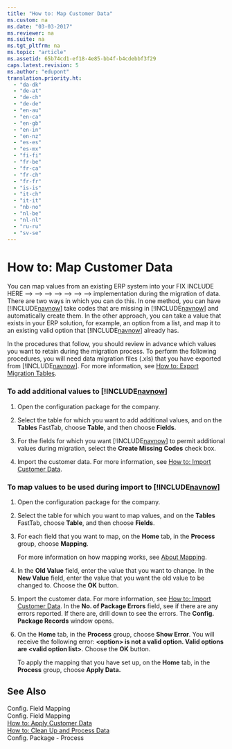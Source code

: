 ```yaml
---
title: "How to: Map Customer Data"
ms.custom: na
ms.date: "03-03-2017"
ms.reviewer: na
ms.suite: na
ms.tgt_pltfrm: na
ms.topic: "article"
ms.assetid: 65b74cd1-ef18-4e85-bb4f-b4cdebbf3f29
caps.latest.revision: 5
ms.author: "edupont"
translation.priority.ht: 
  - "da-dk"
  - "de-at"
  - "de-ch"
  - "de-de"
  - "en-au"
  - "en-ca"
  - "en-gb"
  - "en-in"
  - "en-nz"
  - "es-es"
  - "es-mx"
  - "fi-fi"
  - "fr-be"
  - "fr-ca"
  - "fr-ch"
  - "fr-fr"
  - "is-is"
  - "it-ch"
  - "it-it"
  - "nb-no"
  - "nl-be"
  - "nl-nl"
  - "ru-ru"
  - "sv-se"
---
```

# How to: Map Customer Data
You can map values from an existing ERP system into your FIX INCLUDE HERE<!--FIX INCLUDE HERE<!--FIX INCLUDE HERE<!--FIX INCLUDE HERE<!--FIX INCLUDE HERE<!--FIX INCLUDE HERE<!--FIX INCLUDE HERE<!--FIX INCLUDE HERE<!--[!INCLUDE[navnow](../ApplicationDesign/includes/navnow_md.md)] --> --> --> --> --> --> --> --> implementation during the migration of data. There are two ways in which you can do this. In one method, you can have [!INCLUDE[navnow](../ApplicationDesign/includes/navnow_md.md)] take codes that are missing in [!INCLUDE[navnow](../ApplicationDesign/includes/navnow_md.md)] and automatically create them. In the other approach, you can take a value that exists in your ERP solution, for example, an option from a list, and map it to an existing valid option that [!INCLUDE[navnow](../ApplicationDesign/includes/navnow_md.md)] already has.  
  
 In the procedures that follow, you should review in advance which values you want to retain during the migration process. To perform the following procedures, you will need data migration files \(.xls\) that you have exported from [!INCLUDE[navnow](../ApplicationDesign/includes/navnow_md.md)]. For more information, see [How to: Export Migration Tables](../SetupAndAdministration/how-to-export-migration-tables.md).  
  
### To add additional values to [!INCLUDE[navnow](../ApplicationDesign/includes/navnow_md.md)]  
  
1.  Open the configuration package for the company.  
  
2.  Select the table for which you want to add additional values, and on the **Tables** FastTab, choose **Table**, and then choose **Fields**.  
  
3.  For the fields for which you want [!INCLUDE[navnow](../ApplicationDesign/includes/navnow_md.md)] to permit additional values during migration, select the **Create Missing Codes** check box.  
  
4.  Import the customer data. For more information, see [How to: Import Customer Data](../SetupAndAdministration/how-to-import-customer-data.md).  
  
### To map values to be used during import to [!INCLUDE[navnow](../ApplicationDesign/includes/navnow_md.md)]  
  
1.  Open the configuration package for the company.  
  
2.  Select the table for which you want to map values, and on the **Tables** FastTab, choose **Table**, and then choose **Fields**.  
  
3.  For each field that you want to map, on the **Home** tab, in the **Process** group, choose **Mapping**.  
  
     For more information on how mapping works, see [About Mapping](../SetupAndAdministration/about-mapping.md).  
  
4.  In the **Old Value** field, enter the value that you want to change. In the **New Value** field, enter the value that you want the old value to be changed to. Choose the **OK** button.  
  
5.  Import the customer data. For more information, see [How to: Import Customer Data](../SetupAndAdministration/how-to-import-customer-data.md). In the **No. of Package Errors** field, see if there are any errors reported. If there are, drill down to see the errors. The **Config. Package Records** window opens.  
  
6.  On the **Home** tab, in the **Process** group, choose **Show Error**. You will receive the following error: **\<option\> is not a valid option. Valid options are \<valid option list\>**. Choose the **OK** button.  
  
     To apply the mapping that you have set up, on the **Home** tab, in the **Process** group, choose **Apply Data.**  
  
## See Also  
 Config. Field Mapping   
 Config. Field Mapping   
 [How to: Apply Customer Data](../SetupAndAdministration/how-to-apply-customer-data.md)   
 [How to: Clean Up and Process Data](../SetupAndAdministration/how-to-clean-up-and-process-data.md)   
 Config. Package \- Process